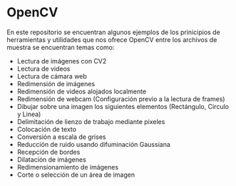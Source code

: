 # OpenCV

En este repositorio se encuentran algunos ejemplos de los prinicipios de herramientas y utilidades que nos ofrece OpenCV
entre los archivos de muestra se encuentran temas como:
<ul>
<li>Lectura de imágenes con CV2</li>
<li>Lectura de videos</li>
<li>Lectura de cámara web</li>
<li>Redimensión de imágenes</li>
<li>Redimensión de videos alojados localmente</li>
<li>Redimensión de webcam (Configuración previo a la lectura de frames)</li>
<li>Dibujar sobre una imagen los siguientes elementos (Rectángulo, Circulo y Linea)</li>
<li>Delimitación de lienzo de trabajo mediante pixeles</li>
<li>Colocación de texto </li>
<li>Conversión a escala de grises</li>
<li>Reducción de ruido usando difuminación Gaussiana</li>
<li>Recepción de bordes </li>
<li>Dilatación de imágenes </li>
<li>Redimensionamiento de imágenes</li>
<li>Corte o selección de un área de imagen </li>
</ul>









